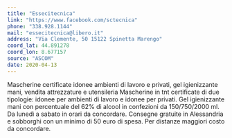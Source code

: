 ```yaml
---
title: "Essecitecnica"
link: "https://www.facebook.com/sctecnica"
phone: "338.928.1144"
mail: "essecitecnica@libero.it"
address: "Via Clemente, 50 15122 Spinetta Marengo"
coord_lat: 44.891278
coord_lon: 8.677157
source: "ASCOM"
date: 2020-04-13
---
```


Mascherine certificate idonee ambienti di lavoro e privati, gel igienizzante mani, vendita attrezzature e utensileria
Mascherine in tnt certificate di due tipologie: idonee per ambienti di lavoro e idonee per privati.
Gel igienizzante mani con percentuale del 62% di alcool in confezioni da 150/750/2000 ml.
Da lunedì a sabato in orari da concordare.
Consegne gratuite in Alessandria e sobborghi con un minimo di 50 euro di spesa. 
Per distanze maggiori costo da concordare.